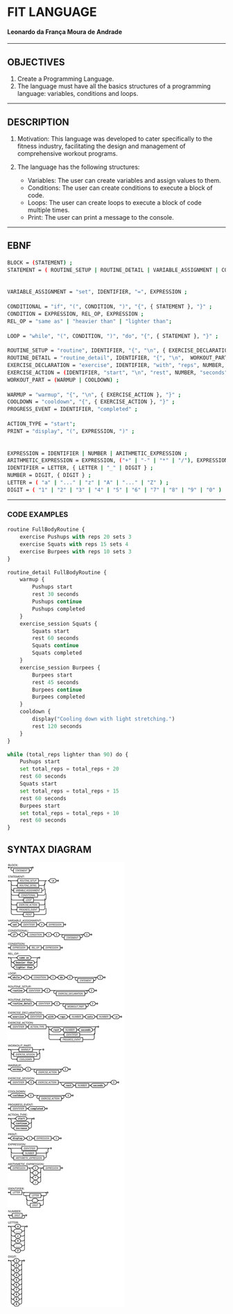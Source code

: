 # FIT LANGUAGE
#### Leonardo da França Moura de Andrade

---

## OBJECTIVES
1. Create a Programming Language.
2. The language must have all the basics structures of a programming language: variables, conditions and loops.

---
## DESCRIPTION
1. Motivation: This language was developed to cater specifically to the fitness industry, facilitating the design and management of comprehensive workout programs.
   
2. The language has the following structures:
    - Variables: The user can create variables and assign values to them.
    - Conditions: The user can create conditions to execute a block of code.
    - Loops: The user can create loops to execute a block of code multiple times.
    - Print: The user can print a message to the console.
---

## EBNF
```bash
BLOCK = (STATEMENT) ;
STATEMENT = ( ROUTINE_SETUP | ROUTINE_DETAIL | VARIABLE_ASSIGNMENT | CONDITIONAL | LOOP | EXERCISE_ACTION | PROGRESS_EVENT | PRINT ), "\n" ;


VARIABLE_ASSIGNMENT = "set", IDENTIFIER, "=", EXPRESSION ;

CONDITIONAL = "if", "(", CONDITION, ")", "{", { STATEMENT }, "}" ;
CONDITION = EXPRESSION, REL_OP, EXPRESSION ;
REL_OP = "same as" | "heavier than" | "lighter than";

LOOP = "while", "(", CONDITION, ")", "do", "{", { STATEMENT }, "}" ;

ROUTINE_SETUP = "routine", IDENTIFIER, "{", "\n", { EXERCISE_DECLARATION }, "}" ;
ROUTINE_DETAIL = "routine_detail", IDENTIFIER, "{", "\n",  WORKOUT_PART, "}" ;
EXERCISE_DECLARATION = "exercise", IDENTIFIER, "with", "reps", NUMBER, "sets", NUMBER, "\n" ;
EXERCISE_ACTION = (IDENTIFIER, "start", "\n", "rest", NUMBER, "seconds", "\n");
WORKOUT_PART = (WARMUP | COOLDOWN) ;

WARMUP = "warmup", "{", "\n", { EXERCISE_ACTION }, "}" ;
COOLDOWN = "cooldown", "{", { EXERCISE_ACTION }, "}" ;
PROGRESS_EVENT = IDENTIFIER, "completed" ;

ACTION_TYPE = "start";
PRINT = "display", "(", EXPRESSION, ")" ;


EXPRESSION = IDENTIFIER | NUMBER | ARITHMETIC_EXPRESSION ;
ARITHMETIC_EXPRESSION = EXPRESSION, ("+" | "-" | "*" | "/"), EXPRESSION ;
IDENTIFIER = LETTER, { LETTER | "_" | DIGIT } ;
NUMBER = DIGIT, { DIGIT } ;
LETTER = ( "a" | "..." | "z" | "A" | "..." | "Z" ) ;
DIGIT = ( "1" | "2" | "3" | "4" | "5" | "6" | "7" | "8" | "9" | "0" ) ;


```
---

### CODE EXAMPLES
```python
routine FullBodyRoutine {
    exercise Pushups with reps 20 sets 3
    exercise Squats with reps 15 sets 4
    exercise Burpees with reps 10 sets 3
}
```

```python
routine_detail FullBodyRoutine {
    warmup {
        Pushups start
        rest 30 seconds
        Pushups continue
        Pushups completed
    }
    exercise_session Squats {
        Squats start
        rest 60 seconds
        Squats continue
        Squats completed
    }
    exercise_session Burpees {
        Burpees start
        rest 45 seconds
        Burpees continue
        Burpees completed
    }
    cooldown {
        display("Cooling down with light stretching.")
        rest 120 seconds
    }
}

```

```python
while (total_reps lighter than 90) do {
    Pushups start
    set total_reps = total_reps + 20
    rest 60 seconds
    Squats start
    set total_reps = total_reps + 15
    rest 60 seconds
    Burpees start
    set total_reps = total_reps + 10
    rest 60 seconds
}

```



## SYNTAX DIAGRAM
![Diagrama Sintático](canvas.png)
